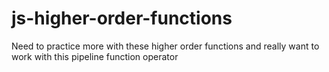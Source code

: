 # js-higher-order-functions
Need to practice more with these higher order functions and really want to work with this pipeline function operator
